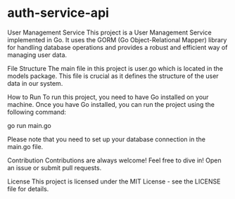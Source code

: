 # auth-service-api
User Management Service
This project is a User Management Service implemented in Go. It uses the GORM (Go Object-Relational Mapper) library for handling database operations and provides a robust and efficient way of managing user data.

File Structure
The main file in this project is user.go which is located in the models package. This file is crucial as it defines the structure of the user data in our system.

How to Run
To run this project, you need to have Go installed on your machine. Once you have Go installed, you can run the project using the following command:

go run main.go

Please note that you need to set up your database connection in the main.go file.

Contribution
Contributions are always welcome! Feel free to dive in! Open an issue or submit pull requests.

License
This project is licensed under the MIT License - see the LICENSE file for details.

